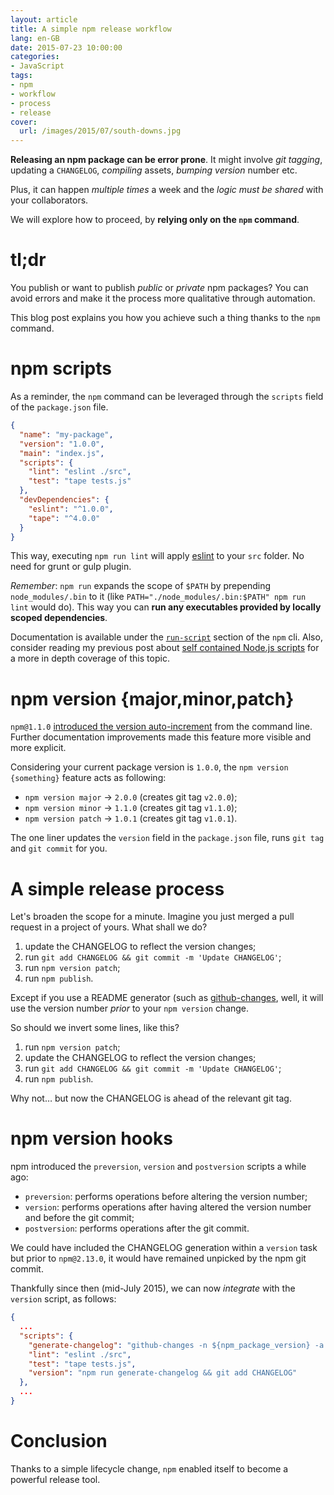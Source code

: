 ```yaml
---
layout: article
title: A simple npm release workflow
lang: en-GB
date: 2015-07-23 10:00:00
categories:
- JavaScript
tags:
- npm
- workflow
- process
- release
cover:
  url: /images/2015/07/south-downs.jpg
---
```


**Releasing an npm package can be error prone**. It might involve *git tagging*, updating a `CHANGELOG`, *compiling* assets, *bumping version* number etc.
  
Plus, it can happen *multiple times* a week and the *logic must be shared* with your collaborators.

We will explore how to proceed, by **relying only on the `npm` command**.

<!--more-->

# tl;dr

You publish or want to publish *public* or *private* npm packages? You can avoid errors and make it the process more qualitative through automation.

This blog post explains you how you achieve such a thing thanks to the `npm` command.

# npm scripts

As a reminder, the `npm` command can be leveraged through the `scripts` field of the `package.json` file.

```json package.json
{
  "name": "my-package",
  "version": "1.0.0",
  "main": "index.js",
  "scripts": {
    "lint": "eslint ./src",
    "test": "tape tests.js"
  },
  "devDependencies": {
    "eslint": "^1.0.0",
    "tape": "^4.0.0"
  }
}
```

This way, executing `npm run lint` will apply [eslint](http://eslint.org/) to your `src` folder. No need for grunt or gulp plugin.

*Remember*: `npm run` expands the scope of `$PATH` by prepending  `node_modules/.bin` to it (like `PATH="./node_modules/.bin:$PATH" npm run lint` would do). This way you can **run any executables provided by locally scoped dependencies**.

Documentation is available under the [`run-script`](https://docs.npmjs.com/cli/run-script) section of the `npm` cli. Also, consider reading my previous post about [self contained Node.js scripts](/2014/self-contained-node-scripts) for a more in depth coverage of this topic.

# npm version {major,minor,patch}

`npm@1.1.0` [introduced the version auto-increment](https://github.com/npm/npm/commit/ae6a2d71ae9a4b027b8b7078dab181c602e85467) from the command line. Further documentation improvements made this feature more visible and more explicit.

Considering your current package version is `1.0.0`, the `npm version {something}` feature acts as following:

- `npm version major` → `2.0.0` (creates git tag `v2.0.0`);
- `npm version minor` → `1.1.0` (creates git tag `v1.1.0`);
- `npm version patch` → `1.0.1` (creates git tag `v1.0.1`).

The one liner updates the `version` field in the `package.json` file, runs `git tag` and `git commit` for you.

# A simple release process

Let's broaden the scope for a minute. Imagine you just merged a pull request in a project of yours. What shall we do?

1. update the CHANGELOG to reflect the version changes;
1. run `git add CHANGELOG && git commit -m 'Update CHANGELOG'`;
1. run `npm version patch`;
1. run `npm publish`.

Except if you use a README generator (such as [github-changes](https://npmjs.com/github-changes), well, it will use the version number *prior* to your `npm version` change.

So should we invert some lines, like this?

1. run `npm version patch`;
1. update the CHANGELOG to reflect the version changes;
1. run `git add CHANGELOG && git commit -m 'Update CHANGELOG'`;
1. run `npm publish`.

Why not… but now the CHANGELOG is ahead of the relevant git tag.

# npm version hooks

npm introduced the `preversion`, `version` and `postversion` scripts a while ago:

- `preversion`: performs operations before altering the version number;
- `version`: performs operations after having altered the version number and before the git commit;
- `postversion`: performs operations after the git commit.

We could have included the CHANGELOG generation within a `version` task but prior to `npm@2.13.0`, it would have remained unpicked by the npm git commit.

Thankfully since then (mid-July 2015), we can now *integrate* with the `version` script, as follows:

```json package.json
{
  ...
  "scripts": {
    "generate-changelog": "github-changes -n ${npm_package_version} -a --only-pulls --use-commit-body",
    "lint": "eslint ./src",
    "test": "tape tests.js",
    "version": "npm run generate-changelog && git add CHANGELOG"
  },
  ...
}
```

# Conclusion

Thanks to a simple lifecycle change, `npm` enabled itself to become a powerful release tool.